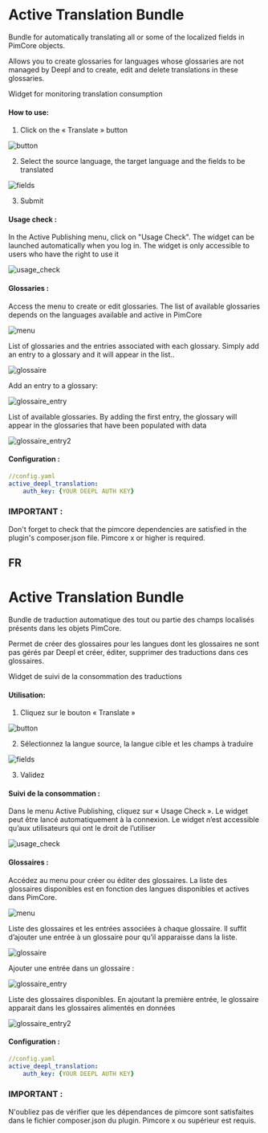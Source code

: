 # Active Translation Bundle

Bundle for automatically translating all or some of the localized fields in PimCore objects.

Allows you to create glossaries for languages whose glossaries are not managed by Deepl and to create, edit and delete translations in these glossaries.

Widget for monitoring translation consumption

#### How to use:

1.	Click on the « Translate » button

![button](https://github.com/activepublishing/active-translation/assets/26277574/8d053cfa-3aab-4ef1-847a-8f271c1573a7)

2.	Select the source language, the target language and the fields to be translated

![fields](https://github.com/activepublishing/active-translation/assets/26277574/bc298d13-53b6-4717-bc7a-ad38f593475b)

3.	Submit

#### Usage check : 

In the Active Publishing menu, click on "Usage Check". The widget can be launched automatically when you log in. The widget is only accessible to users who have the right to use it

![usage_check](https://github.com/activepublishing/active-translation/assets/26277574/b10398f2-87fe-4529-91a9-88c9776b840d)

#### Glossaries : 

Access the menu to create or edit glossaries. The list of available glossaries depends on the languages available and active in PimCore

![menu](https://github.com/activepublishing/active-translation/assets/26277574/c755ff3e-ddcf-49f6-8a19-1eb6e743a4aa)

List of glossaries and the entries associated with each glossary. Simply add an entry to a glossary and it will appear in the list..

![glossaire](https://github.com/activepublishing/active-translation/assets/26277574/2ebe4020-1473-438a-8801-1bb6f7f492ba)

Add an entry to a glossary:

![glossaire_entry](https://github.com/activepublishing/active-translation/assets/26277574/d7de1277-f810-4ff4-bfd8-482b775395b2)

List of available glossaries. By adding the first entry, the glossary will appear in the glossaries that have been populated with data

![glossaire_entry2](https://github.com/activepublishing/active-translation/assets/26277574/9b7543ea-45fb-4a3b-9459-bfa6a2132164)

#### Configuration :

```yaml
//config.yaml
active_deepl_translation:
    auth_key: {YOUR DEEPL AUTH KEY}
```

### IMPORTANT : 

Don't forget to check that the pimcore dependencies are satisfied in the plugin's composer.json file. Pimcore x or higher is required.

## FR

# Active Translation Bundle

Bundle de traduction automatique des tout ou partie des champs localisés présents dans les objets PimCore.

Permet de créer des glossaires pour les langues dont les glossaires ne sont pas gérés par Deepl et créer, éditer, supprimer des traductions dans ces glossaires.

Widget de suivi de la consommation des traductions


#### Utilisation:

1.	Cliquez sur le bouton « Translate »

![button](https://github.com/activepublishing/active-translation/assets/26277574/8d053cfa-3aab-4ef1-847a-8f271c1573a7)

2.	Sélectionnez la langue source, la langue cible et les champs à traduire

![fields](https://github.com/activepublishing/active-translation/assets/26277574/bc298d13-53b6-4717-bc7a-ad38f593475b)

3.	Validez

#### Suivi de la consommation :

 Dans le menu Active Publishing, cliquez sur « Usage Check ». Le widget peut être lancé automatiquement à la connexion. Le widget n’est accessible qu’aux utilisateurs qui ont le droit de l’utiliser

![usage_check](https://github.com/activepublishing/active-translation/assets/26277574/b10398f2-87fe-4529-91a9-88c9776b840d)

#### Glossaires : 

Accédez au menu pour créer ou éditer des glossaires. La liste des glossaires disponibles est en fonction des langues disponibles et actives dans PimCore.

![menu](https://github.com/activepublishing/active-translation/assets/26277574/c755ff3e-ddcf-49f6-8a19-1eb6e743a4aa)

Liste des glossaires et les entrées associées à chaque glossaire. Il suffit d’ajouter une entrée à un glossaire pour qu’il apparaisse dans la liste.

![glossaire](https://github.com/activepublishing/active-translation/assets/26277574/2ebe4020-1473-438a-8801-1bb6f7f492ba)

Ajouter une entrée dans un glossaire :

![glossaire_entry](https://github.com/activepublishing/active-translation/assets/26277574/d7de1277-f810-4ff4-bfd8-482b775395b2)

Liste des glossaires disponibles. En ajoutant la première entrée, le glossaire apparait dans les glossaires alimentés en données

![glossaire_entry2](https://github.com/activepublishing/active-translation/assets/26277574/9b7543ea-45fb-4a3b-9459-bfa6a2132164)

#### Configuration :

```yaml
//config.yaml
active_deepl_translation:
    auth_key: {YOUR DEEPL AUTH KEY}
```

### IMPORTANT : 

N'oubliez pas de vérifier que les dépendances de pimcore sont satisfaites dans le fichier composer.json du plugin. Pimcore x ou supérieur est requis.
